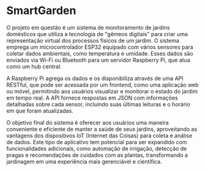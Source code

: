 # SmartGarden

O projeto em questão é um sistema de monitoramento de jardins domésticos que utiliza a tecnologia de "gêmeos digitais" para criar uma representação virtual dos processos físicos de um jardim. O sistema emprega um microcontrolador ESP32 equipado com vários sensores para coletar dados ambientais, como temperatura e umidade. Esses dados são enviados via Wi-Fi ou Bluetooth para um servidor Raspberry Pi, que atua como um hub central.

A Raspberry Pi agrega os dados e os disponibiliza através de uma API RESTful, que pode ser acessada por um frontend, como uma aplicação web ou móvel, permitindo aos usuários visualizar e monitorar o estado do jardim em tempo real. A API fornece respostas em JSON com informações detalhadas sobre cada sensor, incluindo suas últimas leituras e o horário em que foram atualizadas.

O objetivo final do sistema é oferecer aos usuários uma maneira conveniente e eficiente de manter a saúde de seus jardins, aproveitando as vantagens dos dispositivos IoT (Internet das Coisas) para coleta e análise de dados. Este tipo de aplicativo tem potencial para ser expandido com funcionalidades adicionais, como automação de irrigação, detecção de pragas e recomendações de cuidados com as plantas, transformando a jardinagem em uma experiência mais gerenciável e científica.
